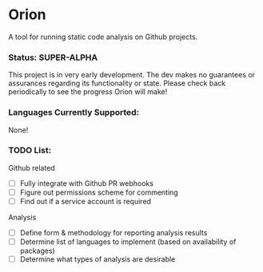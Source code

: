 # Orion
A tool for running static code analysis on Github projects.

### Status: SUPER-ALPHA
This project is in very early development. The dev makes no guarantees or assurances regarding its functionality or state. Please check back periodically to see the progress Orion will make!

### Languages Currently Supported:
None!

### TODO List:
Github related
- [ ] Fully integrate with Github PR webhooks
- [ ] Figure out permissions scheme for commenting
- [ ] Find out if a service account is required

Analysis
- [ ] Define form & methodology for reporting analysis results
- [ ] Determine list of languages to implement (based on availability of packages)
- [ ] Determine what types of analysis are desirable
